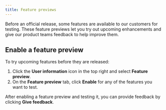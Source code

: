 ```yaml
---
title: Feature previews
---
```


Before an official release, some features are available to our customers for testing. These feature previews let you try out upcoming enhancements and give our product teams feedback to help improve them.

 <!-- vale off -->
## Enable a feature preview

To try upcoming features before they are released:

1. Click the **User information** icon in the top right and select
   **Feature preview**.
1. On the **Feature preview** tab, click **Enable** for any of the
   features you want to test.

After enabling a feature preview and testing it, you can provide
feedback by clicking **Give feedback**.
